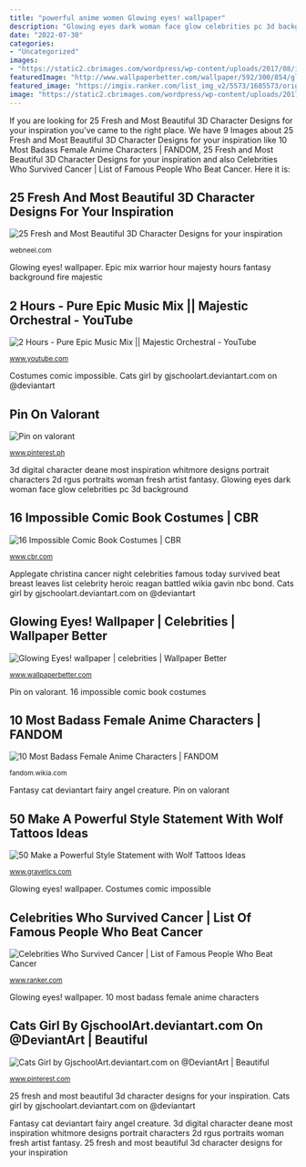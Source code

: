```yaml
---
title: "powerful anime women Glowing eyes! wallpaper"
description: "Glowing eyes dark woman face glow celebrities pc 3d background"
date: "2022-07-30"
categories:
- "Uncategorized"
images:
- "https://static2.cbrimages.com/wordpress/wp-content/uploads/2017/08/impossible-costumes.jpg"
featuredImage: "http://www.wallpaperbetter.com/wallpaper/592/300/854/glowing-eyes-1080P-wallpaper.jpg"
featured_image: "https://imgix.ranker.com/list_img_v2/5573/1685573/original/celebrities-who-survived-cancer?w=817&amp;h=427&amp;fm=jpg&amp;q=50&amp;fit=crop"
image: "https://static2.cbrimages.com/wordpress/wp-content/uploads/2017/08/impossible-costumes.jpg"
---
```


If you are looking for 25 Fresh and Most Beautiful 3D Character Designs for your inspiration you've came to the right place. We have 9 Images about 25 Fresh and Most Beautiful 3D Character Designs for your inspiration like 10 Most Badass Female Anime Characters | FANDOM, 25 Fresh and Most Beautiful 3D Character Designs for your inspiration and also Celebrities Who Survived Cancer | List of Famous People Who Beat Cancer. Here it is:

## 25 Fresh And Most Beautiful 3D Character Designs For Your Inspiration

![25 Fresh and Most Beautiful 3D Character Designs for your inspiration](http://webneel.com/daily/sites/default/files/images/daily/05-2013/8-3d-woman-character-design-rgus.jpg "3d digital character deane most inspiration whitmore designs portrait characters 2d rgus portraits woman fresh artist fantasy")

<small>webneel.com</small>

Glowing eyes! wallpaper. Epic mix warrior hour majesty hours fantasy background fire majestic

## 2 Hours - Pure Epic Music Mix || Majestic Orchestral - YouTube

![2 Hours - Pure Epic Music Mix || Majestic Orchestral - YouTube](https://i.ytimg.com/vi/jYKC9xixxDY/maxresdefault.jpg "Valorant aesthetic")

<small>www.youtube.com</small>

Costumes comic impossible. Cats girl by gjschoolart.deviantart.com on @deviantart

## Pin On Valorant

![Pin on valorant](https://i.pinimg.com/736x/1b/84/08/1b84089eb5f3796ee42dc2b5a6ab52e8.jpg "Applegate christina cancer night celebrities famous today survived beat breast leaves list celebrity heroic reagan battled wikia gavin nbc bond")

<small>www.pinterest.ph</small>

3d digital character deane most inspiration whitmore designs portrait characters 2d rgus portraits woman fresh artist fantasy. Glowing eyes dark woman face glow celebrities pc 3d background

## 16 Impossible Comic Book Costumes | CBR

![16 Impossible Comic Book Costumes | CBR](https://static2.cbrimages.com/wordpress/wp-content/uploads/2017/08/impossible-costumes.jpg "Glowing eyes dark woman face glow celebrities pc 3d background")

<small>www.cbr.com</small>

Applegate christina cancer night celebrities famous today survived beat breast leaves list celebrity heroic reagan battled wikia gavin nbc bond. Cats girl by gjschoolart.deviantart.com on @deviantart

## Glowing Eyes! Wallpaper | Celebrities | Wallpaper Better

![Glowing Eyes! wallpaper | celebrities | Wallpaper Better](http://www.wallpaperbetter.com/wallpaper/592/300/854/glowing-eyes-1080P-wallpaper.jpg "Epic mix warrior hour majesty hours fantasy background fire majestic")

<small>www.wallpaperbetter.com</small>

Pin on valorant. 16 impossible comic book costumes

## 10 Most Badass Female Anime Characters | FANDOM

![10 Most Badass Female Anime Characters | FANDOM](https://vignette.wikia.nocookie.net/e423b138-6bab-405a-8d59-644415ade276/thumbnail-down/width/1280/height/720 "Glowing eyes! wallpaper")

<small>fandom.wikia.com</small>

Fantasy cat deviantart fairy angel creature. Pin on valorant

## 50 Make A Powerful Style Statement With Wolf Tattoos Ideas

![50 Make a Powerful Style Statement with Wolf Tattoos Ideas](https://www.gravetics.com/wp-content/uploads/2017/04/Realistic-wolf-tattoo-wolftattoos.jpg "Epic mix warrior hour majesty hours fantasy background fire majestic")

<small>www.gravetics.com</small>

Glowing eyes! wallpaper. Costumes comic impossible

## Celebrities Who Survived Cancer | List Of Famous People Who Beat Cancer

![Celebrities Who Survived Cancer | List of Famous People Who Beat Cancer](https://imgix.ranker.com/list_img_v2/5573/1685573/original/celebrities-who-survived-cancer?w=817&amp;h=427&amp;fm=jpg&amp;q=50&amp;fit=crop "Applegate christina cancer night celebrities famous today survived beat breast leaves list celebrity heroic reagan battled wikia gavin nbc bond")

<small>www.ranker.com</small>

Glowing eyes! wallpaper. 10 most badass female anime characters

## Cats Girl By GjschoolArt.deviantart.com On @DeviantArt | Beautiful

![Cats Girl by GjschoolArt.deviantart.com on @DeviantArt | Beautiful](https://i.pinimg.com/originals/bc/3d/be/bc3dbe88fd7202557b3d3c20b5c3504a.jpg "50 make a powerful style statement with wolf tattoos ideas")

<small>www.pinterest.com</small>

25 fresh and most beautiful 3d character designs for your inspiration. Cats girl by gjschoolart.deviantart.com on @deviantart

Fantasy cat deviantart fairy angel creature. 3d digital character deane most inspiration whitmore designs portrait characters 2d rgus portraits woman fresh artist fantasy. 25 fresh and most beautiful 3d character designs for your inspiration
